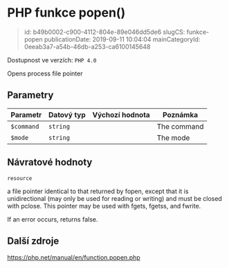 PHP funkce popen()
================================

> id: b49b0002-c900-4112-804e-89e046dd5de6
> slugCS: funkce-popen
> publicationDate: 2019-09-11 10:04:04
> mainCategoryId: 0eeab3a7-a54b-46db-a253-ca6100145648

Dostupnost ve verzích: `PHP 4.0`

Opens process file pointer


Parametry
--------------

| Parametr | Datový typ | Výchozí hodnota | Poznámka |
|-----|-----|-----|-----|
| `$command` | `string` |  | The command |
| `$mode` | `string` |  | The mode |


Návratové hodnoty
----------------

`resource`

a file pointer identical to that returned by
fopen, except that it is unidirectional (may
only be used for reading or writing) and must be closed with
pclose. This pointer may be used with
fgets, fgetss, and
fwrite.
</p>
<p>
If an error occurs, returns false.

Další zdroje
------------

https://php.net/manual/en/function.popen.php
